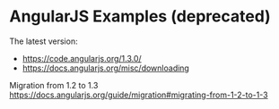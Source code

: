 AngularJS Examples (deprecated)
===========

The latest version:
- https://code.angularjs.org/1.3.0/
- https://docs.angularjs.org/misc/downloading

Migration from 1.2 to 1.3 https://docs.angularjs.org/guide/migration#migrating-from-1-2-to-1-3
